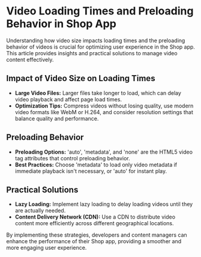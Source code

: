 # Video Loading Times and Preloading Behavior in Shop App

Understanding how video size impacts loading times and the preloading behavior of videos is crucial for optimizing user experience in the Shop app. This article provides insights and practical solutions to manage video content effectively.

## Impact of Video Size on Loading Times
- **Large Video Files:** Larger files take longer to load, which can delay video playback and affect page load times.
- **Optimization Tips:** Compress videos without losing quality, use modern video formats like WebM or H.264, and consider resolution settings that balance quality and performance.

## Preloading Behavior
- **Preloading Options:** 'auto', 'metadata', and 'none' are the HTML5 video tag attributes that control preloading behavior.
- **Best Practices:** Choose 'metadata' to load only video metadata if immediate playback isn't necessary, or 'auto' for instant play.

## Practical Solutions
- **Lazy Loading:** Implement lazy loading to delay loading videos until they are actually needed.
- **Content Delivery Network (CDN):** Use a CDN to distribute video content more efficiently across different geographical locations.

By implementing these strategies, developers and content managers can enhance the performance of their Shop app, providing a smoother and more engaging user experience.